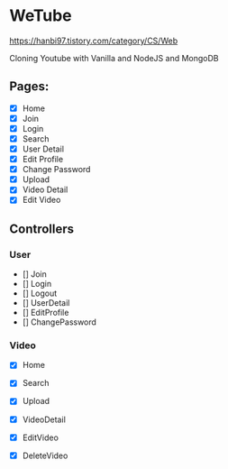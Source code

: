 # WeTube
https://hanbi97.tistory.com/category/CS/Web

Cloning Youtube with Vanilla and NodeJS and MongoDB

## Pages:

- [x] Home
- [x] Join
- [x] Login
- [x] Search
- [x] User Detail
- [x] Edit Profile
- [x] Change Password
- [x] Upload 
- [x] Video Detail
- [x] Edit Video

## Controllers
### User
- [] Join
- [] Login
- [] Logout
- [] UserDetail
- [] EditProfile
- [] ChangePassword

### Video
- [x] Home
- [x] Search
- [x] Upload
- [x] VideoDetail
- [x] EditVideo
- [x] DeleteVideo
  